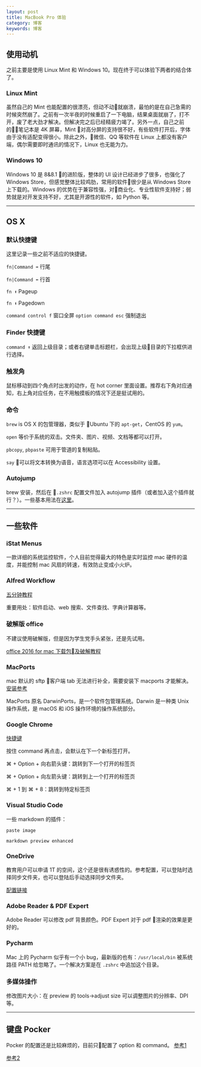 ```yaml
---
layout: post
title: MacBook Pro 体验
category: 博客
keywords: 博客
---
```


## 使用动机
之前主要是使用 Linux Mint 和 Windows 10。现在终于可以体验下两者的结合体了。

### Linux Mint
虽然自己的 Mint 也能配置的很漂亮，但动不动就崩溃，最怕的是在自己急需的时候突然崩了。之前有一次半夜的时候重启了一下电脑，结果桌面就崩了，打不开，废了老大劲才解决。但解决完之后已经精疲力竭了。另外一点，自己之前的笔记本是 4K 屏幕，Mint 对高分屏的支持很不好，有些软件打开后，字体由于没有适配变得很小。除此之外，微信、QQ 等软件在 Linux 上都没有客户端，偶尔需要即时通讯的情况下，Linux 也无能为力。

### Windows 10
Windows 10 是 8&8.1 的进阶版，整体的 UI 设计已经进步了很多，也强化了 Windows Store，但感觉整体比较鸡肋，常用的软件很少是从 Windows Store 上下载的。Windows 的优势在于兼容性强，对商业化、专业性软件支持好；弱势就是对开发支持不好，尤其是开源性的软件，如 Python 等。

---
## OS X
### 默认快捷键
这里记录一些之前不适应的快捷键。

`fn|Command ➡️` 行尾

`fn|Command ⬅️` 行首

`fn ⬆️` Pageup

`fn ⬇️` Pagedown

`command control f` 窗口全屏
`option command esc` 强制退出

### Finder 快捷键
`command ⬆️` 返回上级目录；或者右键单击标题栏，会出现上级目录的下拉框供进行选择。

### 触发角
鼠标移动到四个角点时出发的动作，在 hot corner 里面设置。推荐右下角对应通知，右上角对应任务，在不用触摸板的情况下还是挺试用的。

### 命令
`brew` is OS X 的包管理器，类似于 Ubuntu 下的 `apt-get`，CentOS 的 `yum`。

`open` 等价于系统的双击。文件夹、图片、视频、文档等都可以打开。

`pbcopy`, `pbpaste` 可用于管道的复制粘贴。

`say` 可以将文本转换为语音，语言选项可以在 Accessibility 设置。

### Autojump
brew 安装，然后在 `.zshrc` 配置文件加入 autojump 插件（或者加入这个插件就行？）。一些基本用法在[这里](https://github.com/wting/autojump)。

---
## 一些软件

### iStat Menus
一款详细的系统监控软件，个人目前觉得最大的特色是实时监控 mac 硬件的温度，并能控制 mac 风扇的转速，有效防止变成小火炉。

### Alfred Workflow
[五分钟教程](https://www.jianshu.com/p/e9f3352c785f)

重要用处：软件启动、web 搜索、文件查找、字典计算器等。

### 破解版 office
不建议使用破解版，但是因为学生党手头紧张，还是先试用。

[office 2016 for mac 下载包及破解教程](https://www.jianshu.com/p/2172835cfb17)

### MacPorts
mac 默认的 sftp 客户端 tab 无法进行补全，需要安装下 macports 才能解决。
[安装参考](https://guide.macports.org/chunked/installing.macports.html)

MacPorts 原名 DarwinPorts，是一个软件包管理系统。Darwin 是一种类 Unix 操作系统，是 macOS 和 iOS 操作环境的操作系统部分。

### Google Chrome
[快捷键](https://support.google.com/chrome/answer/157179?hl=zh-Hans)

按住 command 再点击，会默认在下一个新标签打开。

⌘ + Option + 向右箭头键：跳转到下一个打开的标签页	

⌘ + Option + 向左箭头键：跳转到上一个打开的标签页	

⌘ + 1 到 ⌘ + 8：跳转到特定标签页	

### Visual Studio Code
一些 markdown 的插件：

`paste image`

`markdown preview enhanced`

### OneDrive

教育用户可以申请 1T 的空间，这个还是很有诱惑性的。参考配置，可以登陆时选择同步文件夹，也可以登陆后手动选择同步文件夹。

[配置链接](https://support.office.com/zh-cn/article/%E5%B0%86%E6%96%87%E4%BB%B6%E4%B8%8E-onedrive-%E5%90%8C%E6%AD%A5%E5%AE%A2%E6%88%B7%E7%AB%AF%E5%90%8C%E6%AD%A5%E5%9C%A8-mac-os-x-d11b9f29-00bb-4172-be39-997da46f913f)

### Adobe Reader & PDF Expert
Adobe Reader 可以修改 pdf 背景颜色。PDF Expert 对于 pdf 渲染的效果是更好的。

### Pycharm
Mac 上的 Pycharm 似乎有一个小 bug，最新版的也有：`/usr/local/bin` 被系统路径 PATH 给忽略了。一个解决方案是在 `.zshrc` 中追加这个目录。

### 多媒体操作
修改图片大小：在 preview 的 tools->adjust size 可以调整图片的分辨率、DPI 等。

---

## 键盘 Pocker
Pocker 的配置还是比较麻烦的，目前只配置了 option  和 command。
[参考1](https://www.logcg.com/archives/1217.html)

[参考2](https://moe.petnakanojo.com/2017/05/29/poker%E5%88%9D%E9%85%8Dmac%E9%94%AE%E4%BD%8D/)

